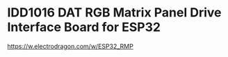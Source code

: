 

# IDD1016 DAT RGB Matrix Panel Drive Interface Board for ESP32


https://w.electrodragon.com/w/ESP32_RMP

